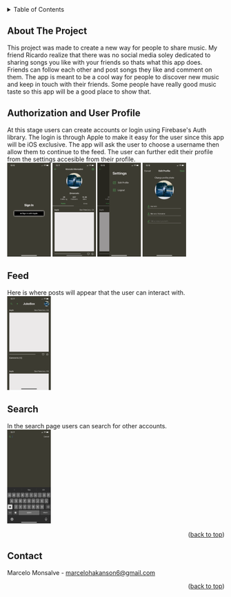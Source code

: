 <!-- TABLE OF CONTENTS -->
<details>
  <summary>Table of Contents</summary>
  <ol>
    <li><a href="#about-the-project">About The Project</a></li>
    <li><a href="#authorization">Authorization</a></li>
    <li><a href="#usage">Usage</a></li>
    <li><a href="#roadmap">Roadmap</a></li>
    <li><a href="#contributing">Contributing</a></li>
    <li><a href="#license">License</a></li>
    <li><a href="#contact">Contact</a></li>
    <li><a href="#acknowledgments">Acknowledgments</a></li>
  </ol>
</details>



<!-- ABOUT THE PROJECT -->
## About The Project

This project was made to create a new way for people to share music. My friend Ricardo realize that there was no social media soley dedicated to sharing songs you like with your friends so thats what this app does. Friends can follow each other and post songs they like and comment on them. The app is meant to be a cool way for people to discover new music and keep in touch with their friends. Some people have really good music taste so this app will be a good place to show that.




<!-- Authorization -->
## Authorization and User Profile

At this stage users can create accounts or login using Firebase's Auth library. The login is through Apple to make it easy for the user since this app will be iOS exclusive. The app will ask the user to choose a username then allow them to continue to the feed. The user can further edit their profile from the settings accesible from their profile.
</br>
<img src="demo/IMG_4907.PNG" width=20% height=20%>
<img src="demo/IMG_4911.PNG" width=20% height=20%>
<img src="demo/IMG_4912.PNG" width=20% height=20%>
<img src="demo/IMG_4913.PNG" width=20% height=20%>




<!-- Feed and posts -->
## Feed
Here is where posts will appear that the user can interact with. 
</br>
<img src="demo/IMG_4908.PNG" width=20% height=20%>

<!-- Search -->
## Search
In the search page users can search for other accounts.
</br>
<img src="demo/IMG_4909.PNG" width=20% height=20%>

<p align="right">(<a href="#readme-top">back to top</a>)</p>


<!-- CONTACT -->
## Contact

Marcelo Monsalve - marcelohakanson6@gmail.com

<p align="right">(<a href="#readme-top">back to top</a>)</p>

<!-- MARKDOWN LINKS & IMAGES -->
[SignIn]: IMG_4907.PNG
[Feed]: IMG_4908.PNG
[Search]: IMG_4909.PNG
[Post]: IMG_4910.PNG
[Profile]: IMG_4911.PNG 
[Settings]: IMG_4912.PNG
[EditProfile]: IMG_4913.PNG 
